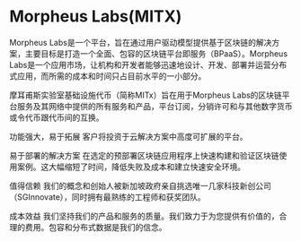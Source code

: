 # 

# Morpheus Labs(MITX)

Morpheus Labs是一个平台，旨在通过用户驱动模型提供基于区块链的解决方案，主要目标是打造一个全面、包容的区块链平台即服务（BPaaS）。Morpheus Labs是一个应用市场，让机构和开发者能够迅速地设计、开发、部署并运营分布式应用，而所需的成本和时间只占目前水平的一小部分。

摩耳甫斯实验室基础设施代币（简称MITx）旨在用于Morpheus Labs的区块链平台服务及其网络中提供的所有服务和产品，平台订阅，分销许可和与其他数字货币或令代币跟代币间的互换。

功能强大，易于拓展
客户将投资于云解决方案中高度可扩展的平台。

易于部署的解决方案
在选定的预部署区块链应用程序上快速构建和验证区块链使用案例。这大幅缩短了时间，降低失败及成本和建立快速安全环境。

值得信赖
我们的概念和创始人被新加坡政府亲自挑选唯一几家科技新创公司（SGInnovate），同时拥有最熟练的工程师和获奖团队。

成本效益
我们坚持我们的产品和服务的质量。我们致力于为您提供有价值的，合理的费用。包容和分布式数据是我们的信念。

